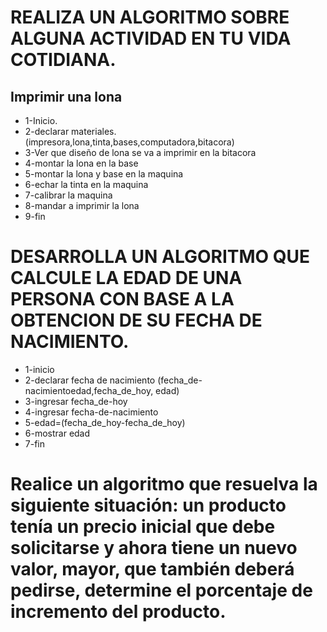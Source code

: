 # REALIZA UN ALGORITMO SOBRE ALGUNA ACTIVIDAD EN TU VIDA COTIDIANA.
## Imprimir una lona
* 1-Inicio.
* 2-declarar materiales.(impresora,lona,tinta,bases,computadora,bitacora)
* 3-Ver que diseño de lona se va a imprimir en la bitacora
* 4-montar la lona en la base 
* 5-montar la lona y base en la maquina
* 6-echar la tinta en la maquina
* 7-calibrar la maquina 
* 8-mandar a imprimir la lona
* 9-fin


# DESARROLLA UN ALGORITMO QUE CALCULE LA EDAD DE UNA PERSONA CON BASE A LA OBTENCION DE SU FECHA DE NACIMIENTO.
* 1-inicio
* 2-declarar fecha de nacimiento (fecha_de-nacimientoedad,fecha_de_hoy, edad)
* 3-ingresar fecha_de-hoy
* 4-ingresar fecha-de-nacimiento
* 5-edad=(fecha_de_hoy-fecha_de_hoy)
* 6-mostrar edad
* 7-fin



# Realice un algoritmo que resuelva la siguiente situación: un producto tenía un precio inicial que debe solicitarse y ahora tiene un nuevo valor, mayor, que también deberá pedirse, determine el porcentaje de incremento del producto. 
